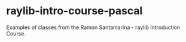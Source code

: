 # raylib-intro-course-pascal
Examples of classes from the Ramon Santamarina - raylib Introduction Course.
